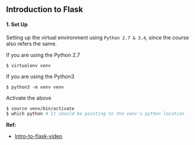 Introduction to Flask
---

#### 1. Set Up

Setting up the virtual environment using `Python 2.7 & 3.4`, since the course also refers the same.

If you are using the Python 2.7

`$ virtualenv venv`

If you are using the Python3

`$ python3 -m venv venv`

Activate the above

```bash
$ source venv/bin/activate
$ which python # It should be pointing to the venv's python location
```

**Ref:**
- [Intro-to-flask-video](http://github.com/miguelgrinberg/oreilly-intro-to-flask-video.git)

